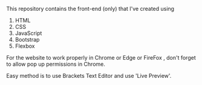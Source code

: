 This repository contains the front-end (only) that I've created using 
1. HTML
2. CSS
3. JavaScript
4. Bootstrap
5. Flexbox

For the website to work properly in Chrome  or Edge or FireFox , don't forget to allow pop up permissions in Chrome.

Easy method is to use Brackets Text Editor and use 'Live Preview'.
